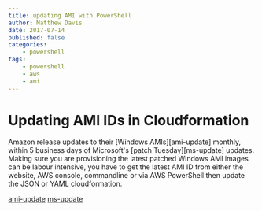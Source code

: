 ```yaml
---
title: updating AMI with PowerShell
author: Matthew Davis
date: 2017-07-14
published: false
categories: 
    - powershell
tags:
    - powershell
    - aws
    - ami 
---
```


# Updating AMI IDs in Cloudformation

Amazon release updates to their [Windows AMIs][ami-update] monthly, within 5 business days of Microsoft's [patch Tuesday][ms-update] updates. Making sure you are provisioning the latest patched Windows AMI images can be labour intensive, you have to get the latest AMI ID from either the website, AWS console, commandline or via AWS PowerShell then update the JSON or YAML cloudformation.


<script src="https://gist.github.com/MatthewJDavis/3bdbe9fa8fe4a3657308d0799a92f57a.js"></script>

[ami-update](http://docs.aws.amazon.com/AWSEC2/latest/WindowsGuide/windows-ami-version-history.html)
[ms-update](https://technet.microsoft.com/en-us/security/bulletins.aspx)
